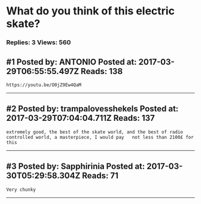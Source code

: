 # What do you think of this electric skate?

### Replies: 3 Views: 560

## \#1 Posted by: ANTONIO Posted at: 2017-03-29T06:55:55.497Z Reads: 138

```
https://youtu.be/O0jZ9Ew4QaM
```

---
## \#2 Posted by: trampalovesshekels Posted at: 2017-03-29T07:04:04.711Z Reads: 137

```
extremely good, the best of the skate world, and the best of radio controlled world, a masterpiece, I would pay   not less than 2100£ for this
```

---
## \#3 Posted by: Sapphirinia Posted at: 2017-03-30T05:29:58.304Z Reads: 71

```
Very chunky
```

---
